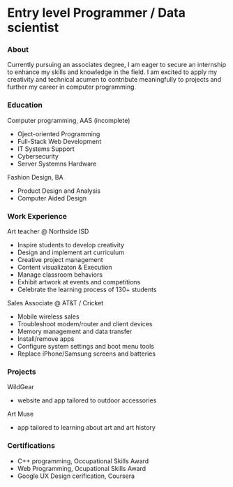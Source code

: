 # Entry level Programmer / Data scientist

### About
Currently pursuing an associates degree, I am eager to secure an internship to enhance my skills and knowledge in the field. I am excited to apply my creativity and technical acumen to contribute meaningfully to projects and further my career in computer programming.  

### Education
Computer programming, AAS (incomplete)
- Oject-oriented Programming
- Full-Stack Web Development
- IT Systems Support
- Cybersecurity
- Server Systemns Hardware
  
Fashion Design, BA
- Product Design and Analysis
- Computer Aided Design

### Work Experience 
Art teacher @ Northside ISD
- Inspire students to develop creativity
- Design and implement art curriculum
- Creative project management
- Content visualizaton & Execution
- Manage classroom behaviors
- Exhibit artwork at events and competitions
- Celebrate the learning process of 130+ students

Sales Associate @ AT&T / Cricket
- Mobile wireless sales
- Troubleshoot modem/router and client devices
- Memory management and data transfer
- Install/remove apps
- Configure system settings and boot menu tools
- Replace iPhone/Samsung screens and batteries

### Projects
WildGear
- website and app tailored to outdoor accessories

Art Muse
- app tailored to learning about art and art history

### Certifications 
- C++ programming, Occupational Skills Award
- Web Programming, Ocupational Skills Award
- Google UX Design cerification, Coursera
